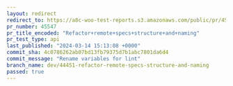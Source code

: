 ```yaml
---
layout: redirect
redirect_to: https://a8c-woo-test-reports.s3.amazonaws.com/public/pr/45547/api/index.html
pr_number: 45547
pr_title_encoded: "Refactor+remote+specs+structure+and+naming"
pr_test_type: api
last_published: "2024-03-14 15:13:08 +0000"
commit_sha: 4c0786262ab07bd13fb79375d7b1abc7801da6d4
commit_message: "Rename variables for lint"
branch_name: dev/44451-refactor-remote-specs-structure-and-naming
passed: true
---
```

